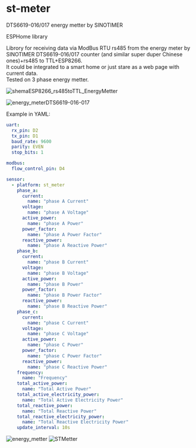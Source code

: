 # st-meter
DTS6619-016/017 energy metter by SINOTIMER

ESPHome library

Librory for receiving data via ModBus RTU rs485 from the energy meter by SINOTIMER DTS6619-016/017 counter (and similar super duper Chinese ones)+rs485 to TTL+ESP8266.   
It could be integrated to a smart home or just stare as a web page with current data.  
Tested on 3 phase energy metter.  

![shemaESP8266_rs485toTTL_EnergyMetter](https://user-images.githubusercontent.com/75520956/221358242-8c016693-e8eb-407d-95e1-e2caf6533bce.jpg)

![energy_meterDTS6619-016-017](https://user-images.githubusercontent.com/75520956/221359131-72497d86-9468-436d-bd04-0aa4a9c90087.jpg)

Example in YAML:  

```yaml
uart:
  rx_pin: D2
  tx_pin: D1
  baud_rate: 9600
  parity: EVEN
  stop_bits: 1

modbus:
  flow_control_pin: D4

sensor:
  - platform: st_meter
    phase_a:
      current:
        name: "phase A Current"
      voltage:
        name: "phase A Voltage"
      active_power:
        name: "phase A Power"
      power_factor:
        name: "phase A Power Factor"
      reactive_power:
        name: "phase A Reactive Power"
    phase_b:
      current:
        name: "phase B Current"
      voltage:
        name: "phase B Voltage"
      active_power:
        name: "phase B Power"
      power_factor:
        name: "phase B Power Factor"
      reactive_power:
        name: "phase B Reactive Power"
    phase_c:
      current:
        name: "phase C Current"
      voltage:
        name: "phase C Voltage"
      active_power:
        name: "phase C Power"
      power_factor:
        name: "phase C Power Factor"
      reactive_power:
        name: "phase C Reactive Power"
    frequency:
      name: "Frequency"
    total_active_power:
      name: "Total Active Power"
    total_active_electricity_power:
      name: "Total Active Electricity Power"
    total_reactive_power:
      name: "Total Reactive Power"
    total_reactive_electricity_power:
      name: "Total Reactive Electricity Power"
    update_interval: 10s
```
![energy_metter](https://user-images.githubusercontent.com/75520956/221355320-505307ea-e2f1-496f-99da-437b1421b627.jpg)
![STMetter](https://user-images.githubusercontent.com/75520956/221355321-ed0e3c2d-2868-4eba-8697-b4e419542620.jpg)
